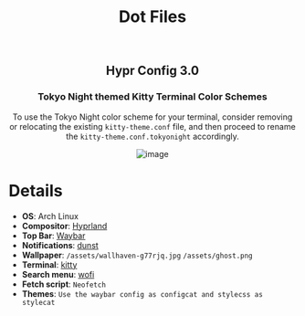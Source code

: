 <div align="center">

# Dot Files

<br/>

## Hypr Config 3.0
  

### Tokyo Night themed Kitty Terminal Color Schemes

To use the Tokyo Night color scheme for your terminal, consider removing or relocating the existing `kitty-theme.conf` file,
and then proceed to rename the `kitty-theme.conf.tokyonight` accordingly.

![image](https://github.com/Knightfall01/Hyprland-i3/assets/107239398/8e145ac3-072e-4ab6-8abf-b231b2e5ee0a)
  
</div>

# Details
- **OS**: Arch Linux
- **Compositor**: [Hyprland](https://github.com/hyprwm/Hyprland)
- **Top Bar**: [Waybar](https://github.com/Alexays/Waybar/)
- **Notifications**: [dunst](https://github.com/dunst-project/dunst)
- **Wallpaper**: `/assets/wallhaven-g77rjq.jpg` `/assets/ghost.png`
- **Terminal**: [kitty](https://github.com/kovidgoyal/kitty)
- **Search menu**: [wofi](https://github.com/uncomfyhalomacro/wofi)
- **Fetch script**: `Neofetch`
- **Themes**: `Use the waybar config as configcat and stylecss as stylecat`

